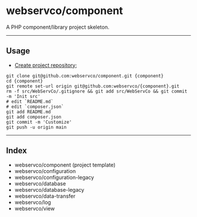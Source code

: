 # webservco/component

A PHP component/library project skeleton.

---

## Usage

- [Create project repository](https://github.com/organizations/webservco/repositories/new);

```shell
git clone git@github.com:webservco/component.git {component}
cd {component}
git remote set-url origin git@github.com:webservco/{component}.git
rm -f src/WebServCo/.gitignore && git add src/WebServCo && git commit -m 'Init src'
# edit `README.md`
# edit `composer.json`
git add README.md
git add composer.json
git commit -m 'Customize'
git push -u origin main
```

---

## Index

- webservco/component (project template)
- webservco/configuration
- webservco/configuration-legacy
- webservco/database
- webservco/database-legacy
- webservco/data-transfer
- webservco/log
- webservco/view
